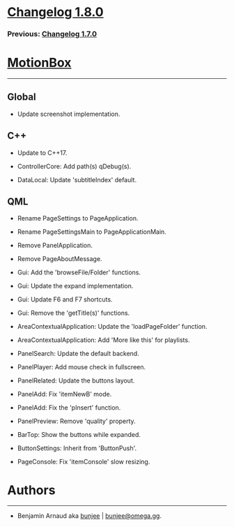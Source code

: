 # [Changelog 1.8.0](http://omega.gg/MotionBox/changes/1.8.0.html)

### Previous: [Changelog 1.7.0](1.7.0.html)

# [MotionBox](http://omega.gg/MotionBox)
---

## Global

- Update screenshot implementation.


## C++

- Update to C++17.

- ControllerCore: Add path(s) qDebug(s).

- DataLocal: Update 'subtitleIndex' default.


## QML

- Rename PageSettings to PageApplication.

- Rename PageSettingsMain to PageApplicationMain.

- Remove PanelApplication.

- Remove PageAboutMessage.

- Gui: Add the 'browseFile/Folder' functions.

- Gui: Update the expand implementation.

- Gui: Update F6 and F7 shortcuts.

- Gui: Remove the 'getTitle(s)' functions.

- AreaContextualApplication: Update the 'loadPageFolder' function.

- AreaContextualApplication: Add 'More like this' for playlists.

- PanelSearch: Update the default backend.

- PanelPlayer: Add mouse check in fullscreen.

- PanelRelated: Update the buttons layout.

- PanelAdd: Fix 'itemNewB' mode.

- PanelAdd: Fix the 'pInsert' function.

- PanelPreview: Remove 'quality' property.

- BarTop: Show the buttons while expanded.

- ButtonSettings: Inherit from 'ButtonPush'.

- PageConsole: Fix 'itemConsole' slow resizing.


# Authors
---

- Benjamin Arnaud aka [bunjee](http://bunjee.me) | <bunjee@omega.gg>.
